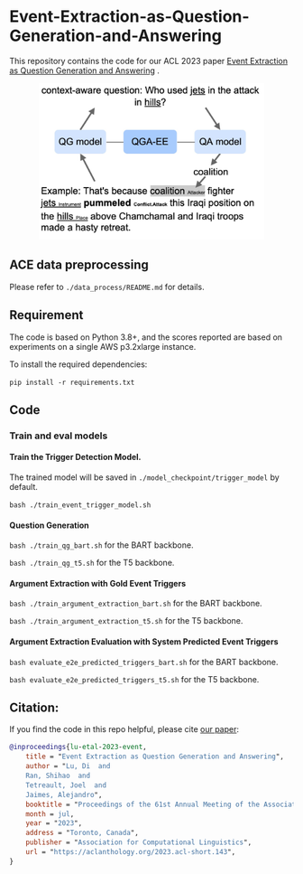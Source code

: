 # Event-Extraction-as-Question-Generation-and-Answering

This repository contains the code for our ACL 2023
paper [Event Extraction as Question Generation and Answering](https://aclanthology.org/2023.acl-short.143/)
.


<p align='center'>
  <img src='figures/qga-ee.jpg' width="400px">
</p>

## ACE data preprocessing

Please refer to ```./data_process/README.md``` for details.

## Requirement

The code is based on Python 3.8+, and the scores reported are based on
experiments on a single AWS p3.2xlarge instance.

To install the required dependencies:

`pip install -r requirements.txt`

## Code

### Train and eval models

#### Train the Trigger Detection Model.

The trained model will be saved in `./model_checkpoint/trigger_model` by
default.

`bash ./train_event_trigger_model.sh`

#### Question Generation

`bash ./train_qg_bart.sh` for the BART backbone.

`bash ./train_qg_t5.sh` for the T5 backbone.

#### Argument Extraction with Gold Event Triggers

`bash ./train_argument_extraction_bart.sh` for the BART backbone.

`bash ./train_argument_extraction_t5.sh` for the T5 backbone.

#### Argument Extraction Evaluation with System Predicted Event Triggers

`bash evaluate_e2e_predicted_triggers_bart.sh` for the BART backbone.

`bash evaluate_e2e_predicted_triggers_t5.sh` for the T5 backbone.

## Citation:

If you find the code in this repo helpful, please
cite [our paper](https://aclanthology.org/2023.acl-short.143/):

```bibtex
@inproceedings{lu-etal-2023-event,
    title = "Event Extraction as Question Generation and Answering",
    author = "Lu, Di  and
    Ran, Shihao  and
    Tetreault, Joel  and
    Jaimes, Alejandro",
    booktitle = "Proceedings of the 61st Annual Meeting of the Association for Computational Linguistics (Volume 2: Short Papers)",
    month = jul,
    year = "2023",
    address = "Toronto, Canada",
    publisher = "Association for Computational Linguistics",
    url = "https://aclanthology.org/2023.acl-short.143",
}
```
